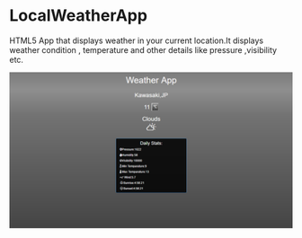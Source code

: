 # LocalWeatherApp

HTML5 App that displays weather in your current location.It displays weather condition , temperature and other details like pressure ,visibility etc.


![Alt text](/WeatherApp.PNG?raw=true "App Screenshot")
